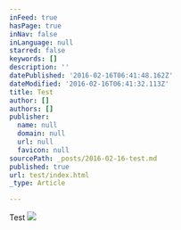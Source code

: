 ```yaml
---
inFeed: true
hasPage: true
inNav: false
inLanguage: null
starred: false
keywords: []
description: ''
datePublished: '2016-02-16T06:41:48.162Z'
dateModified: '2016-02-16T06:41:32.113Z'
title: Test
author: []
authors: []
publisher:
  name: null
  domain: null
  url: null
  favicon: null
sourcePath: _posts/2016-02-16-test.md
published: true
url: test/index.html
_type: Article

---
```

Test[][0]
![](https://the-grid-user-content.s3-us-west-2.amazonaws.com/25e00f3a-618e-43d6-aa8a-6d55f8627105.jpg)

[0]: null